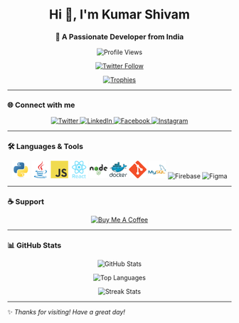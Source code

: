 <!-- ## Hi there 👋

**kumarshivam2s/Kumarshivam2S** is a ✨ _special_ ✨ repository because its `README.md` (this file) appears on your GitHub profile.

Here are some ideas to get you started:

- 🔭 I’m currently working on ...
- 🌱 I’m currently learning ...
- 👯 I’m looking to collaborate on ...
- 🤔 I’m looking for help with ...
- 💬 Ask me about ...
- 📫 How to reach me: ...
- 😄 Pronouns: ...
- ⚡ Fun fact: ...
-->


<h1 align="center">Hi 👋, I'm Kumar Shivam</h1>
<h3 align="center">🚀 A Passionate Developer from India</h3>

<p align="center">
  <img src="https://komarev.com/ghpvc/?username=kumarshivam2s&label=Profile%20views&color=0e75b6&style=flat" alt="Profile Views" />
</p>

<p align="center">
  <a href="https://twitter.com/kumarshivam2s" target="_blank">
    <img src="https://img.shields.io/twitter/follow/kumarshivam2s?logo=twitter&style=for-the-badge" alt="Twitter Follow" />
  </a>
</p>

<p align="center">
  <a href="https://github.com/ryo-ma/github-profile-trophy">
    <img src="https://github-profile-trophy.vercel.app/?username=kumarshivam2s&theme=onedark&title=Stars,Followers,Commit,Issues,PullRequest" alt="Trophies" />
  </a>
</p>

---

### 🌐 Connect with me

<p align="center">
  <a href="https://twitter.com/kumarshivam2s" target="blank">
    <img src="https://raw.githubusercontent.com/rahuldkjain/github-profile-readme-generator/master/src/images/icons/Social/twitter.svg" height="30" width="40" alt="Twitter" />
  </a>
  <a href="https://linkedin.com/in/kumarshivam.new" target="blank">
    <img src="https://raw.githubusercontent.com/rahuldkjain/github-profile-readme-generator/master/src/images/icons/Social/linked-in-alt.svg" height="30" width="40" alt="LinkedIn" />
  </a>
  <a href="https://fb.com/kumarshivam2s" target="blank">
    <img src="https://raw.githubusercontent.com/rahuldkjain/github-profile-readme-generator/master/src/images/icons/Social/facebook.svg" height="30" width="40" alt="Facebook" />
  </a>
  <a href="https://instagram.com/kumarshivam2s" target="blank">
    <img src="https://raw.githubusercontent.com/rahuldkjain/github-profile-readme-generator/master/src/images/icons/Social/instagram.svg" height="30" width="40" alt="Instagram" />
  </a>
</p>

---

### 🛠️ Languages & Tools

<p align="center">
  <!-- A small selection for clean look -->
  <img src="https://raw.githubusercontent.com/devicons/devicon/master/icons/python/python-original.svg" alt="Python" width="40" height="40"/>
  <img src="https://raw.githubusercontent.com/devicons/devicon/master/icons/java/java-original.svg" alt="Java" width="40" height="40"/>
  <img src="https://raw.githubusercontent.com/devicons/devicon/master/icons/javascript/javascript-original.svg" alt="JavaScript" width="40" height="40"/>
  <img src="https://raw.githubusercontent.com/devicons/devicon/master/icons/react/react-original-wordmark.svg" alt="React" width="40" height="40"/>
  <img src="https://raw.githubusercontent.com/devicons/devicon/master/icons/nodejs/nodejs-original-wordmark.svg" alt="Node.js" width="40" height="40"/>
  <img src="https://raw.githubusercontent.com/devicons/devicon/master/icons/docker/docker-original-wordmark.svg" alt="Docker" width="40" height="40"/>
  <img src="https://raw.githubusercontent.com/devicons/devicon/master/icons/git/git-original.svg" alt="Git" width="40" height="40"/>
  <img src="https://raw.githubusercontent.com/devicons/devicon/master/icons/mysql/mysql-original-wordmark.svg" alt="MySQL" width="40" height="40"/>
  <img src="https://www.vectorlogo.zone/logos/firebase/firebase-icon.svg" alt="Firebase" width="40" height="40"/>
  <img src="https://www.vectorlogo.zone/logos/figma/figma-icon.svg" alt="Figma" width="40" height="40"/>
</p>

---

### ☕ Support

<p align="center">
  <a href="https://www.buymeacoffee.com/1kms1994x">
    <img src="https://cdn.buymeacoffee.com/buttons/v2/default-yellow.png" height="50" width="210" alt="Buy Me A Coffee" />
  </a>
</p>

---

### 📊 GitHub Stats

<p align="center">
  <img src="https://github-readme-stats.vercel.app/api?username=kumarshivam2s&show_icons=true&theme=radical" alt="GitHub Stats" />
</p>

<p align="center">
  <img src="https://github-readme-stats.vercel.app/api/top-langs/?username=kumarshivam2s&layout=compact&theme=radical" alt="Top Languages" />
</p>

<p align="center">
  <img src="https://github-readme-streak-stats.herokuapp.com/?user=kumarshivam2s&theme=radical" alt="Streak Stats" />
</p>

---

✨ *Thanks for visiting! Have a great day!*


